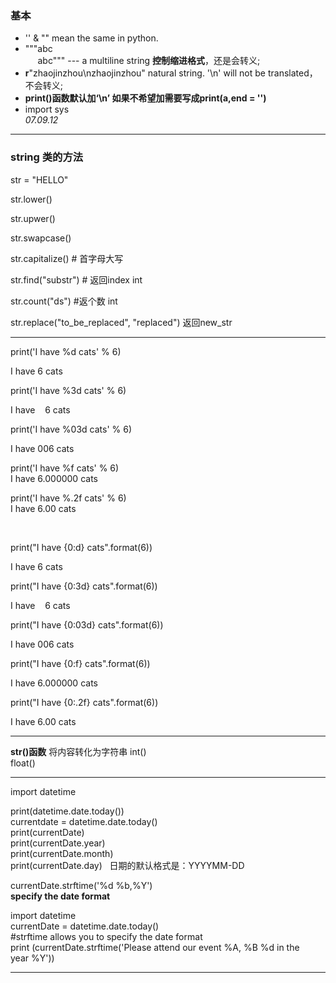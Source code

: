 ### 基本
* '' & "" mean the same in python.
* """abc  
      abc""" --- a multiline string **控制缩进格式**，还是会转义;
* **r**"zhaojinzhou\nzhaojinzhou" natural string. '\n' will not be translated，不会转义;
* **print()函数默认加‘\n’ 如果不希望加需要写成print(a,end = '')**
* import sys   
*07.09.12*  
-----  

### string 类的方法   
str = "HELLO"

str.lower()  

str.upwer()  

str.swapcase()  

str.capitalize() \# 首字母大写  

str.find("substr") \# 返回index int  

str.count("ds") #返个数 int  

str.replace("to_be_replaced", "replaced") 返回new_str  

-------
  print('I have %d cats' % 6)  
  
  I have 6 cats  
  
  print('I have %3d cats' % 6)  
  
  I have    6 cats  
  
  print('I have %03d cats' % 6)  

  I have 006 cats  

  print('I have %f cats' % 6)  
  I have 6.000000 cats  

  print('I have %.2f cats' % 6)    
  I have 6.00 cats

  

 
 
 
  
  print("I have {0:d} cats".format(6)) 

  
  
  I have 6 cats

  
 
 
  
  print("I have {0:3d} cats".format(6)) 

  
  
  I have    6 cats

  
 
 
  
  print("I have {0:03d} cats".format(6)) 

  
  
  I have 006 cats

  
 
 
  
  print("I have {0:f} cats".format(6)) 

  
  
  I have 6.000000 cats

  
 
 
  
  print("I have {0:.2f} cats".format(6))   
  
I have 6.00 cats  

----  

**str()函数** 将内容转化为字符串 
int()  
float()  

----  
import datetime  

print(datetime.date.today())  
currentdate = datetime.date.today()  
print(currentDate)  
print(currentDate.year)  
print(currentDate.month)  
print(currentDate.day)  
日期的默认格式是：YYYYMM-DD  


currentDate.strftime('%d %b,%Y')  
**specify the date format**

import datetime   
currentDate = datetime.date.today()   
#strftime allows you to specify the date format   
print (currentDate.strftime('Please attend our event %A, %B %d in the year %Y'))  

----





